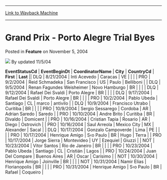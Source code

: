
---
[Link to Wayback Machine](https://web.archive.org/web/20220814044754/https://magic.wizards.com/en/articles/archive/feature/grand-prix-porto-alegre-trial-byes-2004-11-05)

[_metadata_:author]:- "updated 11-5-04"
[_metadata_:description]:- "EventStatusCdEventBeginDtCoordinatorNameCityCountryCdFirstLastDLQ8/21/2004Inti AcevedoCaracasVEPRO9/2/2004Reid SchmadekaSan FranciscoUSPauloBelliboniDLQ9/5/2004Renan Fagundes WeisheimerNovo HamburgoBRDLQ9/12/2004Rafael Dei SvaldiPorto AlegreBRDLQ9/17/2004Rafael Dei SvaldiPorto AlegreBRPRO10/2/2004Pablo UbedaSantiagoCLmarcoantiviloDLQ10/9/2004Francisco"
[_metadata_:generator]:- "Drupal 7 (http://drupal.org)"
[_metadata_:node]:- "735891"
[_metadata_:publish_date]:- "2004-11-05"
[_metadata_:source]:- "div-main-content"
[_metadata_:title]:- "Grand Prix - Porto Alegre Trial Byes"
[_metadata_:wayback_capture_timestamp]:- "2022-08-14 04:47:54"
[_metadata_:wayback_raw_url]:- "https://web.archive.org/web/20220814044754id_/https://magic.wizards.com/en/articles/archive/feature/grand-prix-porto-alegre-trial-byes-2004-11-05"
[_metadata_:wayback_url]:- "https://magic.wizards.com/en/articles/archive/feature/grand-prix-porto-alegre-trial-byes-2004-11-05"
---


Grand Prix - Porto Alegre Trial Byes
====================================



 Posted in **Feature**
 on November 5, 2004 






![](https://media.magic.wizards.com/styles/auth_small/public/generic-avatar-150_427.png)
By updated 11/5/04













 **EventStatusCd** | **EventBeginDt** | **CoordinatorName** | **City** | **CountryCd** | **First** | **Last** || DLQ | 8/21/2004 | Inti Acevedo | Caracas | VE |  |  |
| PRO | 9/2/2004 | Reid Schmadeka | San Francisco | US | Paulo | Belliboni |
| DLQ | 9/5/2004 | Renan Fagundes Weisheimer | Novo Hamburgo | BR |  |  |
| DLQ | 9/12/2004 | Rafael Dei Svaldi | Porto Alegre | BR |  |  |
| DLQ | 9/17/2004 | Rafael Dei Svaldi | Porto Alegre | BR |  |  |
| PRO | 10/2/2004 | Pablo Ubeda | Santiago | CL | marco | antivilo |
| DLQ | 10/9/2004 | Francisco Utrabo | Curitiba | BR |  |  |
| PRO | 10/9/2004 | Sergio Sessarego | Cordoba | AR | Adrian Saredo | Saredo |
| PRO | 10/10/2004 | Andre Brito | Curitiba | BR | Divaldo | Domicent |
| PRO | 10/16/2004 | Cristian Tapia | Rosario | AR | Diego | Ostrovich |
| PRO | 10/16/2004 | Saul Arreola | Mexico City | MX | Alexander | Sacal |
| DLQ | 10/17/2004 | Gonzalo Campoverde | Lima | PE |  |  |
| PRO | 10/17/2004 | Henrique Amigo | S‹o Paulo | BR | Hugo | Terra |
| PRO | 10/17/2004 | Jorge Sierra | Montevideo | UY | Ezequiel | Giuzzi |
| NOT | 10/23/2004 | Vitor Santos | Rio de Janeiro | BR |  |  |
| PRO | 10/23/2004 | Pablo Ubeda | Santiago | CL | Cristián | Lagos |
| PRO | 10/24/2004 | Juan Del Compare | Buenos Aires | AR | Oscar | Carísimo |
| NOT | 10/30/2004 | Henrique Amigo | Joinville | BR |  |  |
| NOT | 10/31/2004 | Namir Elias | Florianopolis | BR |  |  |
| PRO | 10/31/2004 | Henrique Amigo | S‹o Paulo | BR | Rafael | Coqueiro |







